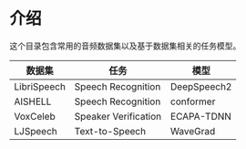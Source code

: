 # 介绍
这个目录包含常用的音频数据集以及基于数据集相关的任务模型。

| 数据集         | 任务                   | 模型          |
|-------------|----------------------|-------------|
| LibriSpeech | Speech Recognition   | DeepSpeech2 |
| AISHELL     | Speech Recognition   | conformer   |
| VoxCeleb    | Speaker Verification | ECAPA-TDNN  |
| LJSpeech    | Text-to-Speech       | WaveGrad    |
